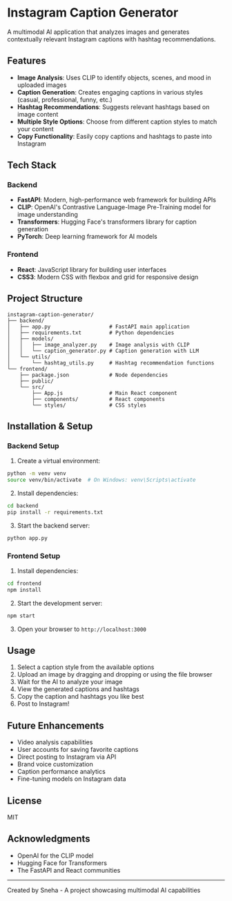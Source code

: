 # Instagram Caption Generator

A multimodal AI application that analyzes images and generates contextually relevant Instagram captions with hashtag recommendations.

## Features

- **Image Analysis**: Uses CLIP to identify objects, scenes, and mood in uploaded images
- **Caption Generation**: Creates engaging captions in various styles (casual, professional, funny, etc.)
- **Hashtag Recommendations**: Suggests relevant hashtags based on image content
- **Multiple Style Options**: Choose from different caption styles to match your content
- **Copy Functionality**: Easily copy captions and hashtags to paste into Instagram

## Tech Stack

### Backend
- **FastAPI**: Modern, high-performance web framework for building APIs
- **CLIP**: OpenAI's Contrastive Language-Image Pre-Training model for image understanding
- **Transformers**: Hugging Face's transformers library for caption generation
- **PyTorch**: Deep learning framework for AI models

### Frontend
- **React**: JavaScript library for building user interfaces
- **CSS3**: Modern CSS with flexbox and grid for responsive design

## Project Structure

```
instagram-caption-generator/
├── backend/
│   ├── app.py                   # FastAPI main application
│   ├── requirements.txt         # Python dependencies
│   ├── models/
│   │   ├── image_analyzer.py    # Image analysis with CLIP
│   │   └── caption_generator.py # Caption generation with LLM
│   └── utils/
│       └── hashtag_utils.py     # Hashtag recommendation functions
└── frontend/
    ├── package.json             # Node dependencies
    ├── public/
    └── src/
        ├── App.js               # Main React component
        ├── components/          # React components
        └── styles/              # CSS styles
```

## Installation & Setup

### Backend Setup

1. Create a virtual environment:
```bash
python -m venv venv
source venv/bin/activate  # On Windows: venv\Scripts\activate
```

2. Install dependencies:
```bash
cd backend
pip install -r requirements.txt
```

3. Start the backend server:
```bash
python app.py
```

### Frontend Setup

1. Install dependencies:
```bash
cd frontend
npm install
```

2. Start the development server:
```bash
npm start
```

3. Open your browser to `http://localhost:3000`

## Usage

1. Select a caption style from the available options
2. Upload an image by dragging and dropping or using the file browser
3. Wait for the AI to analyze your image
4. View the generated captions and hashtags
5. Copy the caption and hashtags you like best
6. Post to Instagram!

## Future Enhancements

- Video analysis capabilities
- User accounts for saving favorite captions
- Direct posting to Instagram via API
- Brand voice customization
- Caption performance analytics
- Fine-tuning models on Instagram data

## License

MIT

## Acknowledgments

- OpenAI for the CLIP model
- Hugging Face for Transformers
- The FastAPI and React communities

---

Created by Sneha - A  project showcasing multimodal AI capabilities
